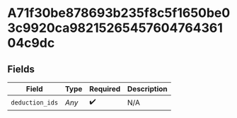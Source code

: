 # A71f30be878693b235f8c5f1650be03c9920ca9821526545760476436104c9dc


## Fields

| Field              | Type               | Required           | Description        |
| ------------------ | ------------------ | ------------------ | ------------------ |
| `deduction_ids`    | *Any*              | :heavy_check_mark: | N/A                |